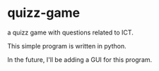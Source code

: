 # quizz-game

a quizz game with questions related to ICT.

This simple program is written in python.

In the future, I'll be adding a GUI for this program.
